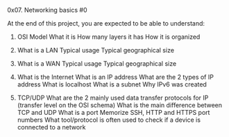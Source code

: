 0x07. Networking basics #0

At the end of this project, you are expected to be able to understand:

1. OSI Model
What it is
How many layers it has
How it is organized

2. What is a LAN
Typical usage
Typical geographical size

3. What is a WAN
Typical usage
Typical geographical size

4. What is the Internet
What is an IP address
What are the 2 types of IP address
What is localhost
What is a subnet
Why IPv6 was created

5. TCP/UDP
What are the 2 mainly used data transfer protocols for IP (transfer level on the OSI schema)
What is the main difference between TCP and UDP
What is a port
Memorize SSH, HTTP and HTTPS port numbers
What tool/protocol is often used to check if a device is connected to a network

